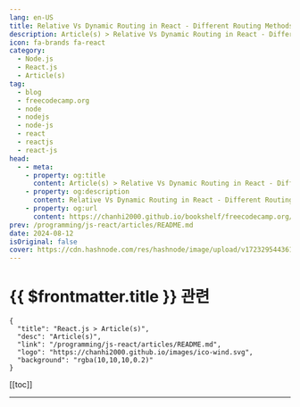 ```yaml
---
lang: en-US
title: Relative Vs Dynamic Routing in React - Different Routing Methods with Examples
description: Article(s) > Relative Vs Dynamic Routing in React - Different Routing Methods with Examples
icon: fa-brands fa-react
category: 
  - Node.js
  - React.js
  - Article(s)
tag: 
  - blog
  - freecodecamp.org
  - node
  - nodejs
  - node-js
  - react
  - reactjs
  - react-js
head:
  - - meta:
    - property: og:title
      content: Article(s) > Relative Vs Dynamic Routing in React - Different Routing Methods with Examples
    - property: og:description
      content: Relative Vs Dynamic Routing in React - Different Routing Methods with Examples
    - property: og:url
      content: https://chanhi2000.github.io/bookshelf/freecodecamp.org/relative-vs-dynamic-routing-in-react.html
prev: /programming/js-react/articles/README.md
date: 2024-08-12
isOriginal: false
cover: https://cdn.hashnode.com/res/hashnode/image/upload/v1723295443613/2cf6a928-b2b1-4f71-a6ba-a307b6c13dc9.png
---
```


# {{ $frontmatter.title }} 관련

```component VPCard
{
  "title": "React.js > Article(s)",
  "desc": "Article(s)",
  "link": "/programming/js-react/articles/README.md",
  "logo": "https://chanhi2000.github.io/images/ico-wind.svg",
  "background": "rgba(10,10,10,0.2)"
}
```

[[toc]]

---

<SiteInfo
  name="Relative Vs Dynamic Routing in React - Different Routing Methods with Examples"
  desc="Single-Page Applications (SPAs) have been growing in popularity as people become accustomed to better user experiences and improved application responsiveness. This is in part thanks to the introduction of Client-Side Routing (CSR). CSR enables navig..."
  url="https://freecodecamp.org/news/relative-vs-dynamic-routing-in-react/"
  logo="https://cdn.freecodecamp.org/universal/favicons/favicon.ico"
  preview="https://cdn.hashnode.com/res/hashnode/image/upload/v1723295443613/2cf6a928-b2b1-4f71-a6ba-a307b6c13dc9.png"/>

<!-- END: 작성 -->

